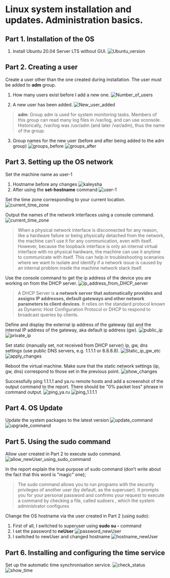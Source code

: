 # Linux system installation and updates. Administration basics.

## Part 1. Installation of the OS

1. Install Ubuntu 20.04 Server LTS without GUI.
![Ubuntu_version](./images/1.1.png)

## Part 2. Creating a user

Create a user other than the one created during installation. 
The user must be added to **adm** group.

1. How many users exist before I add a new one.
![Number_of_users](./images/2.1.png)

2. A new user has been added.
![New_user_added](./images/2.2.png)

>  **adm**: Group adm is used for system monitoring tasks. Members of
> this group can read many log files in /var/log, and can use xconsole.
> Historically, /var/log was /usr/adm (and later /var/adm), thus the
> name of the group.
> 

3. Group names for the new user (before and after being added to the adm group)
![groups_before](./images/2.3.png)
![groups_after](./images/2.4.png)

## Part 3. Setting up the OS network

Set the machine name as user-1

1. Hostname before any changes
![kaleysha](./images/3.1.png)
2. After using the **set-hostname** command
![user-1](./images/3.2.png)

Set the time zone corresponding to your current location.
![current_time_zone](./images/3.3.png)

Output the names of the network interfaces using a console command.
![current_time_zone](./images/3.4.png)

> When a physical network interface is disconnected for any reason, like a hardware 
> failure or being physically detached from the network, the machine can’t use it for any 
> communication, even with itself.
> However, because the loopback interface is only an internal virtual 
> interface with no physical hardware, the machine can use it anytime to communicate with itself.
> This can help in troubleshooting scenarios where we want to isolate and identify if a network 
> issue is caused by an internal problem inside the machine network stack itself.

Use the console command to get the ip address of the device you are working on from the DHCP server.
![ip_address_from_DHCP_server](./images/3.5.png)

> A DHCP Server is **a network server that automatically provides and
> assigns IP addresses, default gateways and other network parameters to
> client devices**. It relies on the standard protocol known as Dynamic
> Host Configuration Protocol or DHCP to respond to broadcast queries by
> clients.

Define and display the external ip address of the gateway (ip) and 
the internal IP address of the gateway, aka default ip address (gw).
![public_ip](./images/3.6.png)
![private_ip](./images/3.7.png)

Set static (manually set, not received from DHCP server) ip, gw, dns settings 
(use public DNS servers, e.g. 1.1.1.1 or 8.8.8.8).
![Static_ip_gw_etc](./images/3.8.png)
![apply_changes](./images/3.9.png)

Reboot the virtual machine. Make sure that the static network settings (ip, gw, dns)
correspond to those set in the previous point.
![show_changes](./images/3.10.png)

Successfully ping 1.1.1.1 and ya.ru remote hosts and add a screenshot of 
the output command to the report. There should be "0% packet loss" phrase in command output.
![ping_ya.ru](./images/3.11.png)
![ping_1.1.1.1](./images/3.12.png)

## Part 4. OS Update

Update the system packages to the latest version
![update_command](./images/4.1.png)
![upgrade_command](./images/4.2.png)


## Part 5. Using the sudo command

Allow user created in Part 2 to execute sudo command.
![allow_newUser_using_sudo_command](./images/5.1.png)

In the report explain the true purpose of sudo command (don’t write about the fact that this word is "magic" one);
> The sudo command allows you to run programs with the security privileges of another user 
>(by default, as the superuser). It prompts you for your personal password and confirms your 
>request to execute a command by checking a file, called sudoers , which the system administrator configures

Change the OS hostname via the user created in Part 2 (using sudo):
1. First of all, I switched to superuser using **sudo su -** command
2. I set the password to **neUser**
![password_newUser](./images/5.2.png)
3. I switched to newUser and changed hostname
![hostname_newUser](./images/5.3.png)

## Part 6. Installing and configuring the time service

Set up the automatic time synchronisation service.
![check_status](./images/6.1.png)
![show_time](./images/6.2.png)
